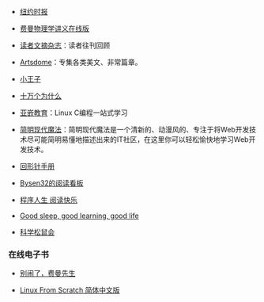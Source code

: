 - [纽约时报](https://www.nytimes.com/)

- [费曼物理学讲义在线版](http://www.feynmanlectures.caltech.edu/)

- [读者文摘杂志](https://www.dzwzzz.com)：读者往刊回顾

- [Artsdome](http://www.artsdome.com/)：专集各类美文、非常篇章。

- [小王子](http://www.xiaowangzi.org/)

- [十万个为什么](http://www.10why.org/)

- [亚嵌教育](http://akaedu.github.io)：Linux C编程一站式学习

- [简明现代魔法](http://www.nowamagic.net/)：简明现代魔法是一个清新的、动漫风的、专注于将Web开发技术尽可能简明易懂地描述出来的IT社区，在这里你可以轻松愉快地学习Web开发技术。

- [回形针手册](https://ipaperclip.net/)

- [Bysen32的阅读看板](https://trello.com/b/vemTYYMc/%E9%98%85%E8%AF%BB)

- [程序人生 阅读快乐](https://www.yuque.com/winforlife/vgzph9)

- [Good sleep, good learning, good life](http://super-memory.com/articles/sleep.htm)

- [科学松鼠会](https://songshuhui.net/)

### 在线电子书

- [别闹了，费曼先生](https://www.99csw.com/book/557/17590.htm)

- [Linux From Scratch 简体中文版](https://lctt.github.io/LFS-BOOK/)
